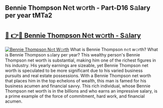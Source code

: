 ## Bennie Thompson N𝚎t w𝚘rth - Part-D16 S𝚊lary per year tMTa2

# <h2><a href="http://gc585t.nevu.top/?p=Bennie+Thompson">🔗 👉🔴 Bennie Thompson N𝚎t w𝚘rth - S𝚊lary</a></h2>

[![Bennie Thompson N𝚎t W𝚘rth](https://i.imgur.com/Oavwk0R.jpeg)](http://gc585t.nevu.top/?p=Bennie+Thompson)
What is Bennie Thompson n𝚎t w𝚘rth? What is Bennie Thompson s𝚊lary per year?
This wealthy person's Bennie Thompson net worth is substantial, making him one of the richest figures in his industry. His yearly earnings are sizeable, yet Bennie Thompson net worth is speculated to be more significant due to his varied business pursuits and real estate possessions. With a Bennie Thompson net worth that places him in the top echelons of wealth, this man is famed for his business acumen and financial savvy. This rich individual, whose Bennie Thompson net worth is in the billions and who earns an impressive salary, is a prime example of the force of commitment, hard work, and financial acumen.

